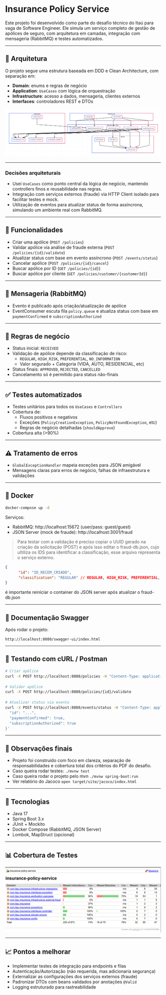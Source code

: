 # Insurance Policy Service

Este projeto foi desenvolvido como parte do desafio técnico do Itaú para vaga de Software Engineer. Ele simula um serviço completo de gestão de apólices de seguro, com arquitetura em camadas, integração com mensageria (RabbitMQ) e testes automatizados.

---

## 🧱 Arquitetura

O projeto segue uma estrutura baseada em DDD e Clean Architecture, com separação em:

- **Domain**: enums e regras de negócio
- **Application**: `UseCases` com lógica de orquestração
- **Infrastructure**: acesso a dados, mensageria, clientes externos
- **Interfaces**: controladores REST e DTOs

![img_1.png](img_1.png)

---

### Decisões arquiteturais

- Usei `UseCases` como ponto central da lógica de negócio, mantendo controllers finos e reusabilidade nas regras.
- Integração com serviços externos (fraude) via HTTP Client isolado para facilitar testes e mock.
- Utilização de eventos para atualizar status de forma assíncrona, simulando um ambiente real com RabbitMQ.

---

## 🚀 Funcionalidades

- Criar uma apólice (`POST /policies`)
- Validar apólice via análise de fraude externa (`POST /policies/{id}/validate`)
- Atualizar status com base em evento assíncrono (`POST /events/status`)
- Cancelar apólice (`POST /policies/{id}/cancel`)
- Buscar apólice por ID (`GET /policies/{id}`)
- Buscar apólice por cliente (`GET /policies/customer/{customerId}`)

---

## 📨 Mensageria (RabbitMQ)

- Evento é publicado após criação/atualização de apólice
- EventConsumer escuta fila `policy.queue` e atualiza status com base em `paymentConfirmed` e `subscriptionAuthorized`

---

## 🧠 Regras de negócio

- Status inicial: `RECEIVED`
- Validação de apólice depende da classificação de risco:
    - `REGULAR`, `HIGH_RISK`, `PREFERENTIAL`, `NO_INFORMATION`
    - Valor segurado + Categoria (VIDA, AUTO, RESIDENCIAL, etc)
- Status finais: `APPROVED`, `REJECTED`, `CANCELLED`
- Cancelamento só é permitido para status não-finais

---

## ✅ Testes automatizados

- Testes unitários para todos os `UseCases` e `Controllers`
- Cobertura de:
    - Fluxos positivos e negativos
    - Exceções (`PolicyCreationException`, `PolicyNotFoundException`, etc)
    - Regras de negócio detalhadas (`shouldApprove`)
- Cobertura alta (>90%)

---

## ⚠️ Tratamento de erros

- `GlobalExceptionHandler` mapeia exceções para JSON amigável
- Mensagens claras para erros de negócio, falhas de infraestrutura e validações

---

## 🐳 Docker

```bash
docker-compose up -d
```

Serviços:
- RabbitMQ: http://localhost:15672 (user/pass: guest/guest)
- JSON Server (mock de fraude): http://localhost:3001/fraud
> Para testar com a validação é preciso copiar o UUID gerado na criação da solicitação (POST) 
> e após isso editar o fraud-db.json, cujo ultiliza os IDS para identificar a classificação, esse arquivo representa o serviço
> externo.

```json
{
      "id": "ID_RECEM_CRIADO",
      "classification": "REGULAR" // REGULAR, HIGH_RISK, PREFERENTIAL, NO_INFORMATION
}
```

é importante reiniciar o container do JSON server após atualizar o fraud-db.json

---

## 📘 Documentação Swagger

Após rodar o projeto:

```
http://localhost:8080/swagger-ui/index.html
```

---

## 🧪 Testando com cURL / Postman

```bash
# Criar apólice
curl -X POST http://localhost:8080/policies -H "Content-Type: application/json" -d '{ ... }'

# Validar apólice
curl -X POST http://localhost:8080/policies/{id}/validate

# Atualizar status via evento
curl -X POST http://localhost:8080/events/status -H "Content-Type: application/json" -d '{
  "id": "...",
  "paymentConfirmed": true,
  "subscriptionAuthorized": true
}'
```

---

## 🧠 Observações finais

- Projeto foi construído com foco em clareza, separação de responsabilidades e cobertura total dos critérios do PDF do desafio.
- Caso queira rodar testes: `./mvnw test`
- Caso queira rodar o projeto pelo mvn `./mvnw spring-boot:run`
- Ver relatório do Jacoco `open target/site/jacoco/index.html`
---

## 📂 Tecnologias

- Java 17
- Spring Boot 3.x
- JUnit + Mockito
- Docker Compose (RabbitMQ, JSON Server)
- Lombok, MapStruct (opcional)

---

## 📊 Cobertura de Testes

![img.png](img.png)

---

## 📈 Pontos a melhorar

- Implementar testes de integração para endpoints e filas
- Autenticação/Autorização (não requerida, mas adicionaria segurança)
- Externalizar as configurações dos serviços externos (fraude)
- Padronizar DTOs com beans validados por anotações `@Valid`
- Logging estruturado para rastreabilidade